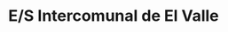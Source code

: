 ---
title: "E/S Intercomunal de El Valle"
url: /caracas/e-s-intercomunal-de-el-valle/
shop: Allgemein
---